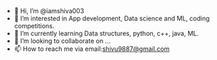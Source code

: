 - 👋 Hi, I’m @iamshiva003
- 👀 I’m interested in App development, Data science and ML, coding competitions.
- 🌱 I’m currently learning Data structures, python, c++, java, ML.
- 💞️ I’m looking to collaborate on ...
- 📫 How to reach me via email:shivu9887@gmail.com

<!---
iamshiva003/iamshiva003 is a ✨ special ✨ repository because its `README.md` (this file) appears on your GitHub profile.
You can click the Preview link to take a look at your changes.
--->
